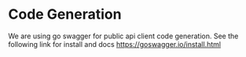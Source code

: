 # Code Generation

We are using go swagger for public api client code generation. See the following link for install and docs https://goswagger.io/install.html
